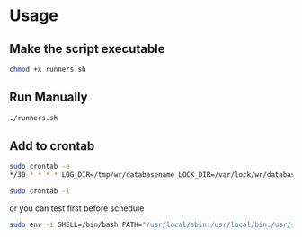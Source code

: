 # Usage
## Make the script executable
``` bash
chmod +x runners.sh
```
## Run Manually
``` bash
./runners.sh
```

## Add to crontab
``` bash
sudo crontab -e
*/30 * * * * LOG_DIR=/tmp/wr/databasename LOCK_DIR=/var/lock/wr/databasename   DROP_AFTER_MERGE=1 PURGE_STAGING_OBJECTS=0 USE_DEBUG=0 KEEP_LOCAL_LOGS=0 path-folder/databasename/runner.sh >> /tmp/wr/databasename/runner.log 2>&1

sudo crontab -l
```
or you can test first before schedule
``` bash
sudo env -i SHELL=/bin/bash PATH="/usr/local/sbin:/usr/local/bin:/usr/sbin:/usr/bin:/sbin:/bin" LOG_DIR=/tmp/wr/databasename LOCK_DIR=/var/lock/wr/databasename DROP_AFTER_MERGE=1 PURGE_STAGING_OBJECTS=0 USE_DEBUG=0 KEEP_LOCAL_LOGS=0 /bin/bash -lc 'path-folder/databasename/runner.sh'
```
